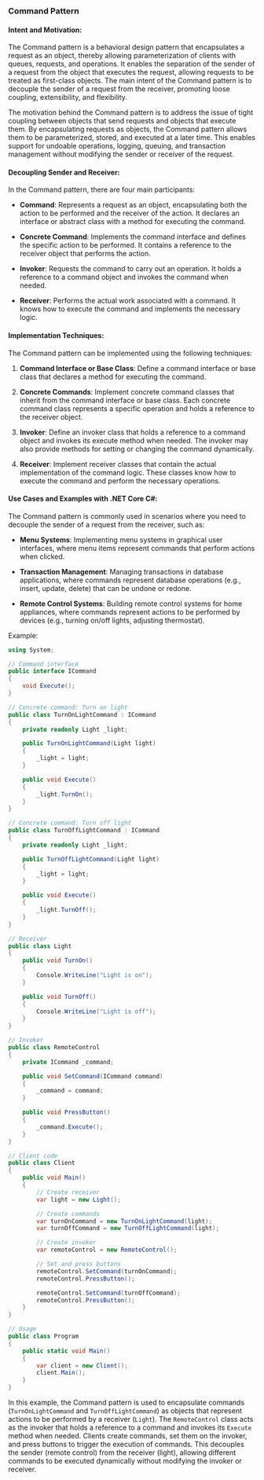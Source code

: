 ### Command Pattern

#### Intent and Motivation:
The Command pattern is a behavioral design pattern that encapsulates a request as an object, thereby allowing parameterization of clients with queues, requests, and operations. It enables the separation of the sender of a request from the object that executes the request, allowing requests to be treated as first-class objects. The main intent of the Command pattern is to decouple the sender of a request from the receiver, promoting loose coupling, extensibility, and flexibility.

The motivation behind the Command pattern is to address the issue of tight coupling between objects that send requests and objects that execute them. By encapsulating requests as objects, the Command pattern allows them to be parameterized, stored, and executed at a later time. This enables support for undoable operations, logging, queuing, and transaction management without modifying the sender or receiver of the request.

#### Decoupling Sender and Receiver:
In the Command pattern, there are four main participants:

- **Command**: Represents a request as an object, encapsulating both the action to be performed and the receiver of the action. It declares an interface or abstract class with a method for executing the command.

- **Concrete Command**: Implements the command interface and defines the specific action to be performed. It contains a reference to the receiver object that performs the action.

- **Invoker**: Requests the command to carry out an operation. It holds a reference to a command object and invokes the command when needed.

- **Receiver**: Performs the actual work associated with a command. It knows how to execute the command and implements the necessary logic.

#### Implementation Techniques:
The Command pattern can be implemented using the following techniques:

1. **Command Interface or Base Class**: Define a command interface or base class that declares a method for executing the command.

2. **Concrete Commands**: Implement concrete command classes that inherit from the command interface or base class. Each concrete command class represents a specific operation and holds a reference to the receiver object.

3. **Invoker**: Define an invoker class that holds a reference to a command object and invokes its execute method when needed. The invoker may also provide methods for setting or changing the command dynamically.

4. **Receiver**: Implement receiver classes that contain the actual implementation of the command logic. These classes know how to execute the command and perform the necessary operations.

#### Use Cases and Examples with .NET Core C#:
The Command pattern is commonly used in scenarios where you need to decouple the sender of a request from the receiver, such as:

- **Menu Systems**: Implementing menu systems in graphical user interfaces, where menu items represent commands that perform actions when clicked.
  
- **Transaction Management**: Managing transactions in database applications, where commands represent database operations (e.g., insert, update, delete) that can be undone or redone.
  
- **Remote Control Systems**: Building remote control systems for home appliances, where commands represent actions to be performed by devices (e.g., turning on/off lights, adjusting thermostat).

Example:
```csharp
using System;

// Command interface
public interface ICommand
{
    void Execute();
}

// Concrete command: Turn on light
public class TurnOnLightCommand : ICommand
{
    private readonly Light _light;

    public TurnOnLightCommand(Light light)
    {
        _light = light;
    }

    public void Execute()
    {
        _light.TurnOn();
    }
}

// Concrete command: Turn off light
public class TurnOffLightCommand : ICommand
{
    private readonly Light _light;

    public TurnOffLightCommand(Light light)
    {
        _light = light;
    }

    public void Execute()
    {
        _light.TurnOff();
    }
}

// Receiver
public class Light
{
    public void TurnOn()
    {
        Console.WriteLine("Light is on");
    }

    public void TurnOff()
    {
        Console.WriteLine("Light is off");
    }
}

// Invoker
public class RemoteControl
{
    private ICommand _command;

    public void SetCommand(ICommand command)
    {
        _command = command;
    }

    public void PressButton()
    {
        _command.Execute();
    }
}

// Client code
public class Client
{
    public void Main()
    {
        // Create receiver
        var light = new Light();

        // Create commands
        var turnOnCommand = new TurnOnLightCommand(light);
        var turnOffCommand = new TurnOffLightCommand(light);

        // Create invoker
        var remoteControl = new RemoteControl();

        // Set and press buttons
        remoteControl.SetCommand(turnOnCommand);
        remoteControl.PressButton();

        remoteControl.SetCommand(turnOffCommand);
        remoteControl.PressButton();
    }
}

// Usage
public class Program
{
    public static void Main()
    {
        var client = new Client();
        client.Main();
    }
}
```

In this example, the Command pattern is used to encapsulate commands (`TurnOnLightCommand` and `TurnOffLightCommand`) as objects that represent actions to be performed by a receiver (`Light`). The `RemoteControl` class acts as the invoker that holds a reference to a command and invokes its `Execute` method when needed. Clients create commands, set them on the invoker, and press buttons to trigger the execution of commands. This decouples the sender (remote control) from the receiver (light), allowing different commands to be executed dynamically without modifying the invoker or receiver.